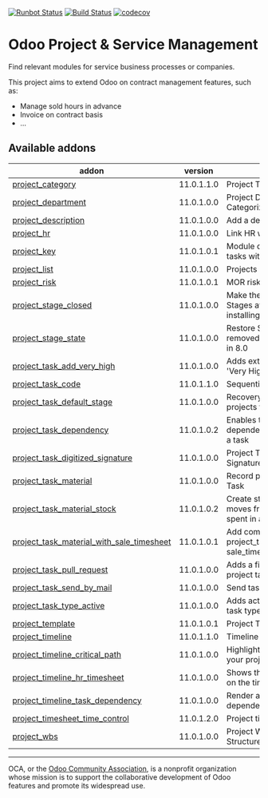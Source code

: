 [![Runbot Status](https://runbot.odoo-community.org/runbot/badge/flat/140/11.0.svg)](https://runbot.odoo-community.org/runbot/repo/github-com-oca-project-140)
[![Build Status](https://travis-ci.org/OCA/project.svg?branch=11.0)](https://travis-ci.org/OCA/project)
[![codecov](https://codecov.io/gh/OCA/project/branch/11.0/graph/badge.svg)](https://codecov.io/gh/OCA/project)

Odoo Project & Service Management
=================================

Find relevant modules for service business processes or companies.

This project aims to extend Odoo on contract management features, such as:

  * Manage sold hours in advance
  * Invoice on contract basis
  * ...


[//]: # (addons)

Available addons
----------------
addon | version | summary
--- | --- | ---
[project_category](project_category/) | 11.0.1.1.0 | Project Types
[project_department](project_department/) | 11.0.1.0.0 | Project Department Categorization
[project_description](project_description/) | 11.0.1.0.0 | Add a description to projects
[project_hr](project_hr/) | 11.0.1.0.0 | Link HR with project
[project_key](project_key/) | 11.0.1.0.1 | Module decorates projects and tasks with ``key`` field
[project_list](project_list/) | 11.0.1.0.0 | Projects list view
[project_risk](project_risk/) | 11.0.1.0.1 | MOR risk management method
[project_stage_closed](project_stage_closed/) | 11.0.1.0.0 | Make the Closed flag on Task Stages available without installing sale_service
[project_stage_state](project_stage_state/) | 11.0.1.0.0 | Restore State attribute removed from Project Stages in 8.0
[project_task_add_very_high](project_task_add_very_high/) | 11.0.1.0.0 | Adds extra options 'High' and 'Very High' on tasks
[project_task_code](project_task_code/) | 11.0.1.1.0 | Sequential Code for Tasks
[project_task_default_stage](project_task_default_stage/) | 11.0.1.0.0 | Recovery default task stage projects from v8
[project_task_dependency](project_task_dependency/) | 11.0.1.0.2 | Enables to define dependencies (other tasks) of a task
[project_task_digitized_signature](project_task_digitized_signature/) | 11.0.1.0.0 | Project Task Digitized Signature
[project_task_material](project_task_material/) | 11.0.1.0.0 | Record products spent in a Task
[project_task_material_stock](project_task_material_stock/) | 11.0.1.0.2 | Create stock and analytic moves from record products spent in a Task
[project_task_material_with_sale_timesheet](project_task_material_with_sale_timesheet/) | 11.0.1.0.1 | Add compatibility between project_task_material_stockand sale_timesheet module
[project_task_pull_request](project_task_pull_request/) | 11.0.1.0.0 | Adds a field for a PR URI to project tasks
[project_task_send_by_mail](project_task_send_by_mail/) | 11.0.1.0.0 | Send task report by email
[project_task_type_active](project_task_type_active/) | 11.0.1.0.0 | Adds active field on project task type
[project_template](project_template/) | 11.0.1.0.1 | Project Templates
[project_timeline](project_timeline/) | 11.0.1.1.0 | Timeline view for projects
[project_timeline_critical_path](project_timeline_critical_path/) | 11.0.1.0.0 | Highlight the critical paths of your projects.
[project_timeline_hr_timesheet](project_timeline_hr_timesheet/) | 11.0.1.0.0 | Shows the progress of tasks on the timeline view.
[project_timeline_task_dependency](project_timeline_task_dependency/) | 11.0.1.0.0 | Render arrows between dependencies.
[project_timesheet_time_control](project_timesheet_time_control/) | 11.0.1.2.0 | Project timesheet time control
[project_wbs](project_wbs/) | 11.0.1.0.0 | Project Work Breakdown Structure

[//]: # (end addons)


----

OCA, or the [Odoo Community Association](http://odoo-community.org/), is a nonprofit organization whose
mission is to support the collaborative development of Odoo features and
promote its widespread use.
